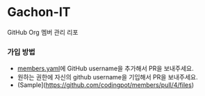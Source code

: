 # Gachon-IT
GitHub Org 멤버 관리 리포

### 가입 방법

- [members.yaml](./members.yaml)에 GitHub username을 추가해서 PR을 보내주세요.
- 원하는 권한에 자신의 github username을 기입해서 PR을 보내주세요.
- (Sample](https://github.com/codingpot/members/pull/4/files)

